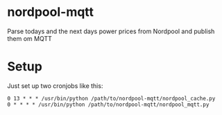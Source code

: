 # nordpool-mqtt
Parse todays and the next days power prices from Nordpool and publish them om MQTT

# Setup

Just set up two cronjobs like this:
```
0 13 * * * /usr/bin/python /path/to/nordpool-mqtt/nordpool_cache.py
0 * * * * /usr/bin/python /path/to/nordpool-mqtt/nordpool_mqtt.py
```
